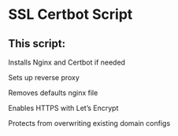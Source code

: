 # SSL Certbot Script


## This script:

Installs Nginx and Certbot if needed

Sets up reverse proxy

Removes defaults nginx file

Enables HTTPS with Let’s Encrypt

Protects from overwriting existing domain configs
